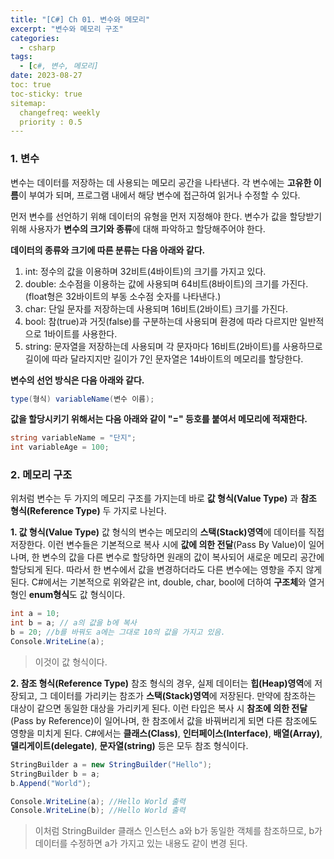 ```yaml
---
title: "[C#] Ch 01. 변수와 메모리"
excerpt: "변수와 메모리 구조"
categories:
  - csharp
tags:
  - [c#, 변수, 메모리]
date: 2023-08-27
toc: true
toc-sticky: true
sitemap:
  changefreq: weekly
  priority : 0.5
---
```

### 1. 변수
변수는 데이터를 저장하는 데 사용되는 메모리 공간을 나타낸다. 각 변수에는 **고유한 이름**이 부여가 되며, 프로그램 내에서 해당 변수에 접근하여 읽거나 수정할 수 있다.


먼저 변수를 선언하기 위해 데이터의 유형을 먼저 지정해야 한다. 
변수가 값을 할당받기 위해 사용자가 **변수의 크기와 종류**에 대해 파악하고 할당해주어야 한다.



**데이터의 종류와 크기에 따른 분류는 다음 아래와 같다.**
1. int: 정수의 값을 이용하며 32비트(4바이트)의 크기를 가지고 있다.
2. double: 소수점을 이용하는 값에 사용되며 64비트(8바이트)의 크기를 가진다.(float형은 32바이트의 부동 소수점 숫자를 나타낸다.)
3. char: 단일 문자를 저장하는데 사용되며 16비트(2바이트) 크기를 가진다.
4. bool: 참(true)과 거짓(false)를 구분하는데 사용되며 환경에 따라 다르지만 일반적으로 1바이트를 사용한다.
5. string: 문자열을 저장하는데 사용되며 각 문자마다 16비트(2바이트)를 사용하므로 길이에 따라 달라지지만 길이가 7인 문자열은 14바이트의 메모리를 할당한다.


**변수의 선언 방식은 다음 아래와 같다.**

```csharp
type(형식) variableName(변수 이름);
```

**값을 할당시키기 위해서는 다음 아래와 같이 "=" 등호를 붙여서 메모리에 적재한다.**

```csharp
string variableName = "단지";
int variableAge = 100;  
```


### 2. 메모리 구조
위처럼 변수는 두 가지의 메모리 구조를 가지는데 바로 **값 형식(Value Type)** 과 **참조 형식(Reference Type)** 두 가지로 나뉜다.


**1. 값 형식(Value Type)**
  값 형식의 변수는 메모리의 **스택(Stack)영역**에 데이터를 직접 저장한다. 이런 변수들은 기본적으로 복사 시에 **값에 의한 전달**(Pass By Value)이 일어나며, 한 변수의 값을
  다른 변수로 할당하면 원래의 값이 복사되어 새로운 메모리 공간에 할당되게 된다. 따라서 한 변수에서 값을 변경하더라도 다른 변수에는 영향을 주지 않게 된다.
  C#에서는 기본적으로 위와같은 int, double, char, bool에 더하여 **구조체**와 열거형인 **enum형식**도 값 형식이다.
  

```csharp
int a = 10;
int b = a; // a의 값을 b에 복사
b = 20; //b를 바꿔도 a에는 그대로 10의 값을 가지고 있음.
Console.WriteLine(a); 
```

> 이것이 값 형식이다.


**2. 참조 형식(Reference Type)**
   참조 형식의 경우, 실제 데이터는 **힙(Heap)영역**에 저장되고, 그 데이터를 가리키는 참조가 **스택(Stack)영역**에 저장된다.
   만약에 참조하는 대상이 같으면 동일한 대상을 가리키게 된다. 이런 타입은 복사 시 **참조에 의한 전달**(Pass by Reference)이 일어나며,
   한 참조에서 값을 바꿔버리게 되면 다른 참조에도 영향을 미치게 된다.
   C#에서는 **클래스(Class)**, **인터페이스(Interface)**, **배열(Array)**, **델리게이트(delegate)**, **문자열(string)** 등은 모두 참조 형식이다.
   
```csharp
StringBuilder a = new StringBuilder("Hello");
StringBuilder b = a;
b.Append("World");

Console.WriteLine(a); //Hello World 출력
Console.WriteLine(b); //Hello World 출력
```

>이처럼 StringBuilder 클래스 인스턴스 a와 b가 동일한 객체를 참조하므로, b가 데이터를 수정하면 a가 가지고 있는 내용도 같이 변경 된다.



